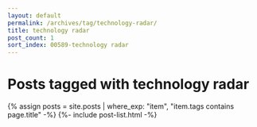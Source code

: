 ```yaml
---
layout: default
permalink: /archives/tag/technology-radar/
title: technology radar
post_count: 1
sort_index: 00589-technology radar
---
```

<h1 class="page-heading">Posts tagged with technology radar</h1>
{% assign posts = site.posts | where_exp: "item", "item.tags contains page.title" -%}
{%- include post-list.html -%}

